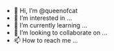 - 👋 Hi, I’m @queenofcat
- 👀 I’m interested in ...
- 🌱 I’m currently learning ...
- 💞️ I’m looking to collaborate on ...
- 📫 How to reach me ...

<!---
queenofcat/queenofcat is a ✨ special ✨ repository because its `README.md` (this file) appears on your GitHub profile.
You can click the Preview link to take a look at your changes.
--->
